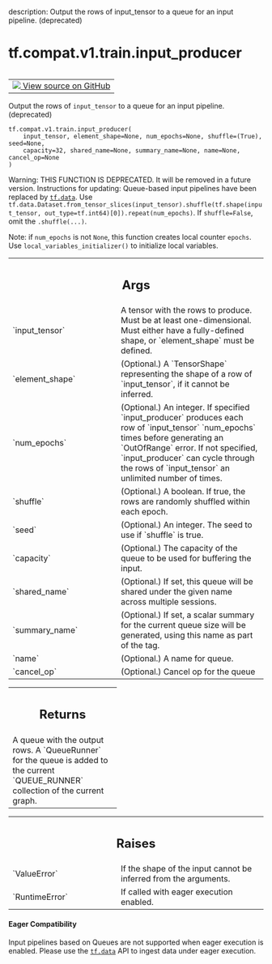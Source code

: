 description: Output the rows of input_tensor to a queue for an input pipeline. (deprecated)

<div itemscope itemtype="http://developers.google.com/ReferenceObject">
<meta itemprop="name" content="tf.compat.v1.train.input_producer" />
<meta itemprop="path" content="Stable" />
</div>

# tf.compat.v1.train.input_producer

<!-- Insert buttons and diff -->

<table class="tfo-notebook-buttons tfo-api nocontent" align="left">
<td>
  <a target="_blank" href="https://github.com/tensorflow/tensorflow/blob/r2.4/tensorflow/python/training/input.py#L117-L202">
    <img src="https://www.tensorflow.org/images/GitHub-Mark-32px.png" />
    View source on GitHub
  </a>
</td>
</table>



Output the rows of `input_tensor` to a queue for an input pipeline. (deprecated)

<pre class="devsite-click-to-copy prettyprint lang-py tfo-signature-link">
<code>tf.compat.v1.train.input_producer(
    input_tensor, element_shape=None, num_epochs=None, shuffle=(True), seed=None,
    capacity=32, shared_name=None, summary_name=None, name=None, cancel_op=None
)
</code></pre>



<!-- Placeholder for "Used in" -->

Warning: THIS FUNCTION IS DEPRECATED. It will be removed in a future version.
Instructions for updating:
Queue-based input pipelines have been replaced by <a href="../../../../tf/data.md"><code>tf.data</code></a>. Use `tf.data.Dataset.from_tensor_slices(input_tensor).shuffle(tf.shape(input_tensor, out_type=tf.int64)[0]).repeat(num_epochs)`. If `shuffle=False`, omit the `.shuffle(...)`.

Note: if `num_epochs` is not `None`, this function creates local counter
`epochs`. Use `local_variables_initializer()` to initialize local variables.

<!-- Tabular view -->
 <table class="responsive fixed orange">
<colgroup><col width="214px"><col></colgroup>
<tr><th colspan="2"><h2 class="add-link">Args</h2></th></tr>

<tr>
<td>
`input_tensor`
</td>
<td>
A tensor with the rows to produce. Must be at least
one-dimensional. Must either have a fully-defined shape, or
`element_shape` must be defined.
</td>
</tr><tr>
<td>
`element_shape`
</td>
<td>
(Optional.) A `TensorShape` representing the shape of a
row of `input_tensor`, if it cannot be inferred.
</td>
</tr><tr>
<td>
`num_epochs`
</td>
<td>
(Optional.) An integer. If specified `input_producer` produces
each row of `input_tensor` `num_epochs` times before generating an
`OutOfRange` error. If not specified, `input_producer` can cycle through
the rows of `input_tensor` an unlimited number of times.
</td>
</tr><tr>
<td>
`shuffle`
</td>
<td>
(Optional.) A boolean. If true, the rows are randomly shuffled
within each epoch.
</td>
</tr><tr>
<td>
`seed`
</td>
<td>
(Optional.) An integer. The seed to use if `shuffle` is true.
</td>
</tr><tr>
<td>
`capacity`
</td>
<td>
(Optional.) The capacity of the queue to be used for buffering
the input.
</td>
</tr><tr>
<td>
`shared_name`
</td>
<td>
(Optional.) If set, this queue will be shared under the given
name across multiple sessions.
</td>
</tr><tr>
<td>
`summary_name`
</td>
<td>
(Optional.) If set, a scalar summary for the current queue
size will be generated, using this name as part of the tag.
</td>
</tr><tr>
<td>
`name`
</td>
<td>
(Optional.) A name for queue.
</td>
</tr><tr>
<td>
`cancel_op`
</td>
<td>
(Optional.) Cancel op for the queue
</td>
</tr>
</table>



<!-- Tabular view -->
 <table class="responsive fixed orange">
<colgroup><col width="214px"><col></colgroup>
<tr><th colspan="2"><h2 class="add-link">Returns</h2></th></tr>
<tr class="alt">
<td colspan="2">
A queue with the output rows.  A `QueueRunner` for the queue is
added to the current `QUEUE_RUNNER` collection of the current
graph.
</td>
</tr>

</table>



<!-- Tabular view -->
 <table class="responsive fixed orange">
<colgroup><col width="214px"><col></colgroup>
<tr><th colspan="2"><h2 class="add-link">Raises</h2></th></tr>

<tr>
<td>
`ValueError`
</td>
<td>
If the shape of the input cannot be inferred from the arguments.
</td>
</tr><tr>
<td>
`RuntimeError`
</td>
<td>
If called with eager execution enabled.
</td>
</tr>
</table>




#### Eager Compatibility
Input pipelines based on Queues are not supported when eager execution is
enabled. Please use the <a href="../../../../tf/data.md"><code>tf.data</code></a> API to ingest data under eager execution.

